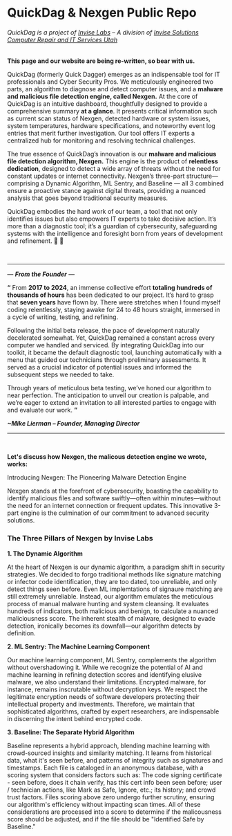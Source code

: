 # QuickDag & Nexgen Public Repo
###### QuickDag is a project of [Invise Labs](https://inviselabs.com/) – A division of [Invise Solutions Computer Repair and IT Services Utah](https://invisesolutions.com/)

**This page and our website are being re-written, so bear with us.**

QuickDag (formerly Quick Dagger) emerges as an indispensable tool for IT professionals and Cyber Security Pros. We meticulously engineered two parts, an algorithm to diagnose and detect computer issues, and a **malware and malicious file detection engine, called Nexgen.** At the core of QuickDag is an intuitive dashboard, thoughtfully designed to provide a comprehensive summary **at a glance**. It presents critical information such as current scan status of Nexgen, detected hardware or system issues, system temperatures, hardware specifications, and noteworthy event log entries that merit further investigation. Our tool offers IT experts a centralized hub for monitoring and resolving technical challenges. 

The true essence of QuickDag’s innovation is our **malware and malicious file detection algorithm, Nexgen.** This engine is the product of **relentless dedication**, designed to detect a wide array of threats without the need for constant updates or internet connectivity. Nexgen’s three-part structure—comprising a Dynamic Algorithm, ML Sentry, and Baseline — all 3 combined ensure a proactive stance against digital threats, providing a nuanced analysis that goes beyond traditional security measures.

QuickDag embodies the hard work of our team, a tool that not only identifies issues but also empowers IT experts to take decisive action. It’s more than a diagnostic tool; it’s a guardian of cybersecurity, safeguarding systems with the intelligence and foresight born from years of development and refinement. 💪 👊

­

-----
— ***From the Founder*** —

**“** From **2017 to 2024**, an immense collective effort **totaling hundreds of thousands of hours** has been dedicated to our project. It’s hard to grasp that **seven years** have flown by. There were stretches when I found myself coding relentlessly, staying awake for 24 to 48 hours straight, immersed in a cycle of writing, testing, and refining.

Following the initial beta release, the pace of development naturally decelerated somewhat. Yet, QuickDag remained a constant across every computer we handled and serviced. By integrating QuickDag into our toolkit, it became the default diagnostic tool, launching automatically with a menu that guided our technicians through preliminary assessments. It served as a crucial indicator of potential issues and informed the subsequent steps we needed to take.

Through years of meticulous beta testing, we’ve honed our algorithm to near perfection. The anticipation to unveil our creation is palpable, and we’re eager to extend an invitation to all interested parties to engage with and evaluate our work. **”**

***~Mike Lierman – Founder, Managing Director***

-----

­

**Let's discuss how Nexgen, the malicous detection engine we wrote, works:**

Introducing Nexgen: The Pioneering Malware Detection Engine

Nexgen stands at the forefront of cybersecurity, boasting the capability to identify malicious files and software swiftly—often within minutes—without the need for an internet connection or frequent updates. This innovative 3-part engine is the culmination of our commitment to advanced security solutions.

### The Three Pillars of Nexgen by Invise Labs

**1. The Dynamic Algorithm**

At the heart of Nexgen is our dynamic algorithm, a paradigm shift in security strategies. We decided to forgo traditional methods like signature matching or infector code identification, they are too dated, too unreliable, and only detect things seen before. Even ML implemtations of signaure matching are still extremely unreliable. Instead, our algorithm emulates the meticulous process of manual malware hunting and system cleansing. It evaluates hundreds of indicators, both malicious and benign, to calculate a nuanced maliciousness score. The inherent stealth of malware, designed to evade detection, ironically becomes its downfall—our algorithm detects by definition.

**2. ML Sentry: The Machine Learning Component**

Our machine learning component, ML Sentry, complements the algorithm without overshadowing it. While we recognize the potential of AI and machine learning in refining detection scores and identifying elusive malware, we also understand their limitations. Encrypted malware, for instance, remains inscrutable without decryption keys. We respect the legitimate encryption needs of software developers protecting their intellectual property and investments. Therefore, we maintain that sophisticated algorithms, crafted by expert researchers, are indispensable in discerning the intent behind encrypted code.

**3. Baseline: The Separate Hybrid Algorithm**

Baseline represents a hybrid approach, blending machine learning with crowd-sourced insights and similarity matching. It learns from historical data, what it's seen before, and patterns of integrity such as signatures and timestamps. Each file is cataloged in an anonymous database, with a scoring system that considers factors such as: The code signing certificate - seen before, does it chain verify, has this cert info been seen before; user / technician actions, like Mark as Safe, Ignore, etc.; its history; and crowd trust factors. Files scoring above zero undergo further scrutiny, ensuring our algorithm's efficiency without impacting scan times. All of these considerations are processed into a score to determine if the malicousness score should be adjusted, and if the file should be "Identified Safe by Baseline."
